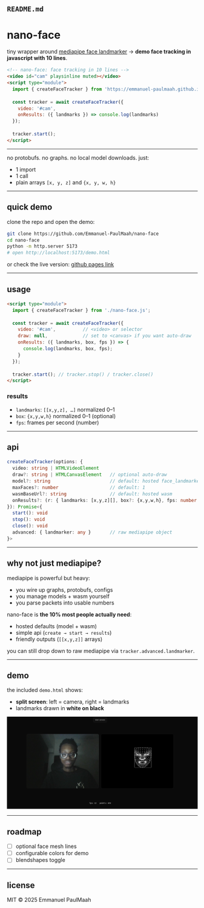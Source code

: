 
## `README.md`

# nano-face

tiny wrapper around [mediapipe face landmarker](https://developers.google.com/mediapipe/solutions/vision/face_landmarker)
→ **demo face tracking in javascript with 10 lines**.

```html
<!-- nano-face: face tracking in 10 lines -->
<video id="cam" playsinline muted></video>
<script type="module">
  import { createFaceTracker } from 'https://emmanuel-paulmaah.github.io/nano-face/nano-face.js';

  const tracker = await createFaceTracker({
    video: '#cam',
    onResults: ({ landmarks }) => console.log(landmarks)
  });

  tracker.start();
</script>
```

---

no protobufs. no graphs. no local model downloads. just:

- 1 import
- 1 call
- plain arrays `[x, y, z]` and `{x, y, w, h}`

---

## quick demo

clone the repo and open the demo:

```bash
git clone https://github.com/Emmanuel-PaulMaah/nano-face
cd nano-face
python -m http.server 5173
# open http://localhost:5173/demo.html
````

or check the live version: [github pages link](https://emmanuel-paulmaah.github.io/nano-face)

---

## usage

```html
<script type="module">
  import { createFaceTracker } from './nano-face.js';

  const tracker = await createFaceTracker({
    video: '#cam',          // <video> or selector
    draw: null,             // set to <canvas> if you want auto-draw
    onResults: ({ landmarks, box, fps }) => {
      console.log(landmarks, box, fps);
    }
  });

  tracker.start(); // tracker.stop() / tracker.close()
</script>
```

### results

* `landmarks`: `[[x,y,z], …]` normalized 0–1
* `box`: `{x,y,w,h}` normalized 0–1 (optional)
* `fps`: frames per second (number)

---

## api

```ts
createFaceTracker(options: {
  video: string | HTMLVideoElement
  draw?: string | HTMLCanvasElement   // optional auto-draw
  model?: string                      // default: hosted face_landmarker.task
  maxFaces?: number                   // default: 1
  wasmBaseUrl?: string                // default: hosted wasm
  onResults?: (r: { landmarks: [x,y,z][], box?: {x,y,w,h}, fps: number }) => void
}): Promise<{
  start(): void
  stop(): void
  close(): void
  advanced: { landmarker: any }       // raw mediapipe object
}>
```

---

## why not just mediapipe?

mediapipe is powerful but heavy:

* you wire up graphs, protobufs, configs
* you manage models + wasm yourself
* you parse packets into usable numbers

nano-face is **the 10% most people actually need**:

* hosted defaults (model + wasm)
* simple api (`create → start → results`)
* friendly outputs (`[[x,y,z]]` arrays)

you can still drop down to raw mediapipe via `tracker.advanced.landmarker`.

---

## demo

the included `demo.html` shows:

* **split screen**: left = camera, right = landmarks
* landmarks drawn in **white on black**

![screenshot placeholder](docs/demo-split.png)

---

## roadmap

* [ ] optional face mesh lines
* [ ] configurable colors for demo
* [ ] blendshapes toggle

---

## license

MIT © 2025 Emmanuel PaulMaah
